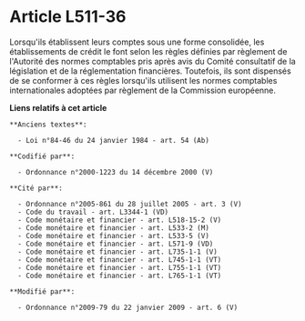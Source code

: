 # Article L511-36

Lorsqu'ils établissent leurs comptes sous une forme consolidée, les établissements de crédit le font selon les règles
définies par règlement de l'Autorité des normes comptables pris après avis du Comité consultatif de la législation et de la
réglementation financières. Toutefois, ils sont dispensés de se conformer à ces règles lorsqu'ils utilisent les normes
comptables internationales adoptées par règlement de la Commission européenne.

**Liens relatifs à cet article**

	**Anciens textes**:

	  - Loi n°84-46 du 24 janvier 1984 - art. 54 (Ab)

	**Codifié par**:

	  - Ordonnance n°2000-1223 du 14 décembre 2000 (V)

	**Cité par**:

	  - Ordonnance n°2005-861 du 28 juillet 2005 - art. 3 (V)
	  - Code du travail - art. L3344-1 (VD)
	  - Code monétaire et financier - art. L518-15-2 (V)
	  - Code monétaire et financier - art. L533-2 (M)
	  - Code monétaire et financier - art. L533-5 (V)
	  - Code monétaire et financier - art. L571-9 (VD)
	  - Code monétaire et financier - art. L735-1-1 (V)
	  - Code monétaire et financier - art. L745-1-1 (VT)
	  - Code monétaire et financier - art. L755-1-1 (VT)
	  - Code monétaire et financier - art. L765-1-1 (VT)

	**Modifié par**:

	  - Ordonnance n°2009-79 du 22 janvier 2009 - art. 6 (V)
